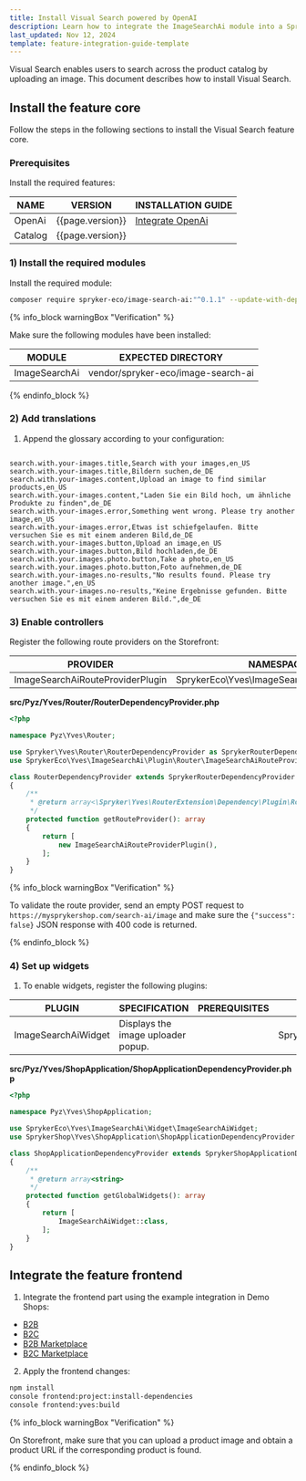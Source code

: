 ```yaml
---
title: Install Visual Search powered by OpenAI
description: Learn how to integrate the ImageSearchAi module into a Spryker project.
last_updated: Nov 12, 2024
template: feature-integration-guide-template
---
```


Visual Search enables users to search across the product catalog by uploading an image. This document describes how to install Visual Search.


## Install the feature core

Follow the steps in the following sections to install the Visual Search feature core.

### Prerequisites

Install the required features:

| NAME    | VERSION          | INSTALLATION GUIDE                                                                                                                                              |
|---------|------------------|-----------------------------------------------------------------------------------------------------------------------------------------------------------------|
| OpenAi  | {{page.version}} | [Integrate OpenAi](/docs/pbc/all/miscellaneous/{{page.version}}/third-party-integrations/open-ai/integrate-openai.html) |
| Catalog | {{page.version}} |                                                                                                                                                                 |

### 1) Install the required modules

Install the required module:

```bash
composer require spryker-eco/image-search-ai:"^0.1.1" --update-with-dependencies
```

{% info_block warningBox "Verification" %}

Make sure the following modules have been installed:

| MODULE        | EXPECTED DIRECTORY                 |
|---------------|------------------------------------|
| ImageSearchAi | vendor/spryker-eco/image-search-ai |

{% endinfo_block %}

### 2) Add translations

1. Append the glossary according to your configuration:

```csv

search.with.your-images.title,Search with your images,en_US
search.with.your-images.title,Bildern suchen,de_DE
search.with.your-images.content,Upload an image to find similar products,en_US
search.with.your-images.content,"Laden Sie ein Bild hoch, um ähnliche Produkte zu finden",de_DE
search.with.your-images.error,Something went wrong. Please try another image,en_US
search.with.your-images.error,Etwas ist schiefgelaufen. Bitte versuchen Sie es mit einem anderen Bild,de_DE
search.with.your-images.button,Upload an image,en_US
search.with.your-images.button,Bild hochladen,de_DE
search.with.your.images.photo.button,Take a photo,en_US
search.with.your.images.photo.button,Foto aufnehmen,de_DE
search.with.your-images.no-results,"No results found. Please try another image.",en_US
search.with.your-images.no-results,"Keine Ergebnisse gefunden. Bitte versuchen Sie es mit einem anderen Bild.",de_DE
```

### 3) Enable controllers

Register the following route providers on the Storefront:

| PROVIDER                         | NAMESPACE                                   |
|----------------------------------|---------------------------------------------|
| ImageSearchAiRouteProviderPlugin | SprykerEco\Yves\ImageSearchAi\Plugin\Router |

**src/Pyz/Yves/Router/RouterDependencyProvider.php**

```php
<?php

namespace Pyz\Yves\Router;

use Spryker\Yves\Router\RouterDependencyProvider as SprykerRouterDependencyProvider;
use SprykerEco\Yves\ImageSearchAi\Plugin\Router\ImageSearchAiRouteProviderPlugin;

class RouterDependencyProvider extends SprykerRouterDependencyProvider
{
    /**
     * @return array<\Spryker\Yves\RouterExtension\Dependency\Plugin\RouteProviderPluginInterface>
     */
    protected function getRouteProvider(): array
    {
        return [
            new ImageSearchAiRouteProviderPlugin(),
        ];
    }
}
```

{% info_block warningBox "Verification" %}

To validate the route provider, send an empty POST request to `https://mysprykershop.com/search-ai/image` and make sure the `{"success": false}` JSON response with 400 code is returned.

{% endinfo_block %}

### 4) Set up widgets

1. To enable widgets, register the following plugins:

| PLUGIN              | SPECIFICATION                      | PREREQUISITES | NAMESPACE                            |
|---------------------|------------------------------------|---------------|--------------------------------------|
| ImageSearchAiWidget | Displays the image uploader popup. |               | SprykerEco\Yves\ImageSearchAi\Widget |

**src/Pyz/Yves/ShopApplication/ShopApplicationDependencyProvider.php**

```php
<?php

namespace Pyz\Yves\ShopApplication;

use SprykerEco\Yves\ImageSearchAi\Widget\ImageSearchAiWidget;
use SprykerShop\Yves\ShopApplication\ShopApplicationDependencyProvider as SprykerShopApplicationDependencyProvider;

class ShopApplicationDependencyProvider extends SprykerShopApplicationDependencyProvider
{
    /**
     * @return array<string>
     */
    protected function getGlobalWidgets(): array
    {
        return [
            ImageSearchAiWidget::class,
        ];
    }
}
```

## Integrate the feature frontend

1. Integrate the frontend part using the example integration in Demo Shops:
- [B2B](https://github.com/spryker-shop/b2b-demo-shop/pull/491/files)
- [B2C](https://github.com/spryker-shop/b2c-demo-shop/pull/544/files)
- [B2B Marketplace](https://github.com/spryker-shop/b2b-demo-marketplace/pull/438/files)
- [B2C Marketplace](https://github.com/spryker-shop/b2c-demo-marketplace/pull/422/files)

2. Apply the frontend changes:

```bash
npm install
console frontend:project:install-dependencies
console frontend:yves:build
```

{% info_block warningBox "Verification" %}

On Storefront, make sure that you can upload a product image and obtain a product URL if the corresponding product is found.

{% endinfo_block %}
